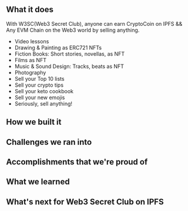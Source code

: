 ## What it does

With W3SC(Web3 Secret Club), anyone can earn CryptoCoin on IPFS && Any EVM Chain on the Web3 world by selling anything. 
* Video lessons
* Drawing & Painting as ERC721 NFTs
* Fiction Books: Short stories, novellas, as NFT
* Films as NFT
* Music & Sound Design: Tracks, beats as NFT
* Photography
* Sell your Top 10 lists
* Sell your crypto tips
* Sell your keto cookbook
* Sell your new emojis
* Seriously, sell anything!

## How we built it

## Challenges we ran into

## Accomplishments that we're proud of

## What we learned

## What's next for Web3 Secret Club on IPFS

